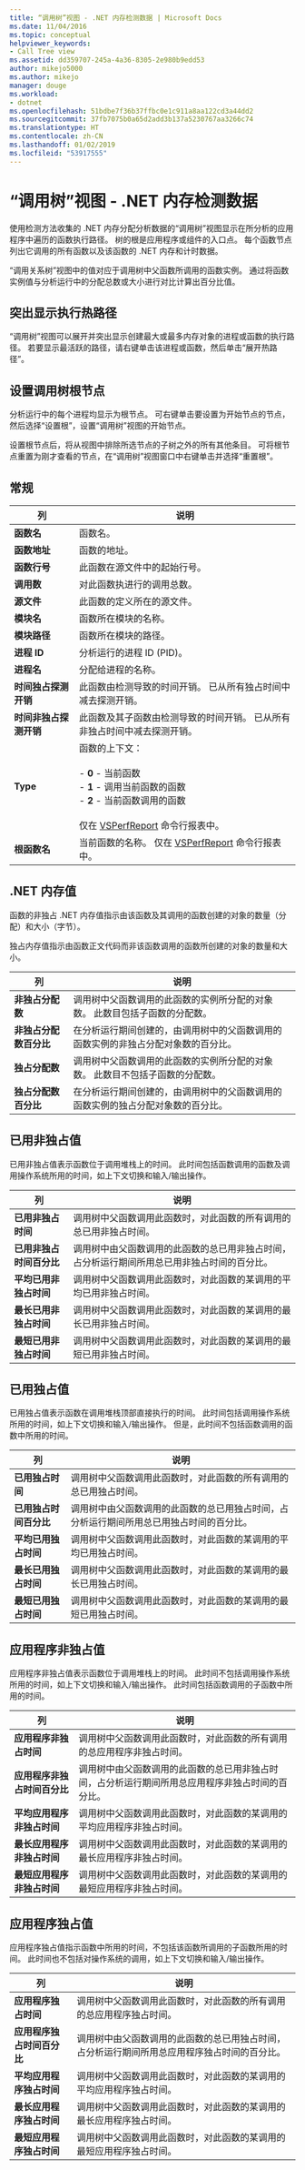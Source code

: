 ```yaml
---
title: “调用树”视图 - .NET 内存检测数据 | Microsoft Docs
ms.date: 11/04/2016
ms.topic: conceptual
helpviewer_keywords:
- Call Tree view
ms.assetid: dd359707-245a-4a36-8305-2e980b9edd53
author: mikejo5000
ms.author: mikejo
manager: douge
ms.workload:
- dotnet
ms.openlocfilehash: 51bdbe7f36b37ffbc0e1c911a8aa122cd3a44dd2
ms.sourcegitcommit: 37fb7075b0a65d2add3b137a5230767aa3266c74
ms.translationtype: HT
ms.contentlocale: zh-CN
ms.lasthandoff: 01/02/2019
ms.locfileid: "53917555"
---
```

# <a name="call-tree-view---net-memory-instrumentation-data"></a>“调用树”视图 - .NET 内存检测数据
使用检测方法收集的 .NET 内存分配分析数据的“调用树”视图显示在所分析的应用程序中遍历的函数执行路径。 树的根是应用程序或组件的入口点。 每个函数节点列出它调用的所有函数以及该函数的 .NET 内存和计时数据。  
  
 “调用关系树”视图中的值对应于调用树中父函数所调用的函数实例。 通过将函数实例值与分析运行中的分配总数或大小进行对比计算出百分比值。  
  
## <a name="highlight-the-execution-hot-path"></a>突出显示执行热路径  
 “调用树”视图可以展开并突出显示创建最大或最多内存对象的进程或函数的执行路径。 若要显示最活跃的路径，请右键单击该进程或函数，然后单击“展开热路径”。  
  
## <a name="set-the-call-tree-root-node"></a>设置调用树根节点  
 分析运行中的每个进程均显示为根节点。 可右键单击要设置为开始节点的节点，然后选择“设置根”，设置“调用树”视图的开始节点。  
  
 设置根节点后，将从视图中排除所选节点的子树之外的所有其他条目。 可将根节点重置为刚才查看的节点，在“调用树”视图窗口中右键单击并选择“重置根”。  
  
## <a name="general"></a>常规  
  
|列|说明|  
|------------|-----------------|  
|**函数名**|函数名。|  
|**函数地址**|函数的地址。|  
|**函数行号**|此函数在源文件中的起始行号。|  
|**调用数**|对此函数执进行的调用总数。|  
|**源文件**|此函数的定义所在的源文件。|  
|**模块名**|函数所在模块的名称。|  
|**模块路径**|函数所在模块的路径。|  
|**进程 ID**|分析运行的进程 ID (PID)。|  
|**进程名**|分配给进程的名称。|  
|**时间独占探测开销**|此函数由检测导致的时间开销。 已从所有独占时间中减去探测开销。|  
|**时间非独占探测开销**|此函数及其子函数由检测导致的时间开销。 已从所有非独占时间中减去探测开销。|  
|**Type**|函数的上下文：<br /><br /> -   **0** - 当前函数<br />-   **1** - 调用当前函数的函数<br />-   **2** - 当前函数调用的函数<br /><br /> 仅在 [VSPerfReport](../profiling/vsperfreport.md) 命令行报表中。|  
|**根函数名**|当前函数的名称。 仅在 [VSPerfReport](../profiling/vsperfreport.md) 命令行报表中。|  
  
## <a name="net-memory-values"></a>.NET 内存值  
 函数的非独占 .NET 内存值指示由该函数及其调用的函数创建的对象的数量（分配）和大小（字节）。  
  
 独占内存值指示由函数正文代码而非该函数调用的函数所创建的对象的数量和大小。  
  
|列|说明|  
|------------|-----------------|  
|**非独占分配数**|调用树中父函数调用的此函数的实例所分配的对象数。 此数目包括子函数的分配数。|  
|**非独占分配数百分比**|在分析运行期间创建的，由调用树中的父函数调用的函数实例的非独占分配对象数的百分比。|  
|**独占分配数**|调用树中父函数调用的此函数的实例所分配的对象数。 此数目不包括子函数的分配数。|  
|**独占分配数百分比**|在分析运行期间创建的，由调用树中的父函数调用的函数实例的独占分配对象数的百分比。|  
  
## <a name="elapsed-inclusive-values"></a>已用非独占值  
 已用非独占值表示函数位于调用堆栈上的时间。 此时间包括函数调用的函数及调用操作系统所用的时间，如上下文切换和输入/输出操作。  
  
|列|说明|  
|------------|-----------------|  
|**已用非独占时间**|调用树中父函数调用此函数时，对此函数的所有调用的总已用非独占时间。|  
|**已用非独占时间百分比**|调用树中由父函数调用的此函数的总已用非独占时间，占分析运行期间所用总已用非独占时间的百分比。|  
|**平均已用非独占时间**|调用树中父函数调用此函数时，对此函数的某调用的平均已用非独占时间。|  
|**最长已用非独占时间**|调用树中父函数调用此函数时，对此函数的某调用的最长已用非独占时间。|  
|**最短已用非独占时间**|调用树中父函数调用此函数时，对此函数的某调用的最短已用非独占时间。|  
  
## <a name="elapsed-exclusive-values"></a>已用独占值  
 已用独占值表示函数在调用堆栈顶部直接执行的时间。 此时间包括调用操作系统所用的时间，如上下文切换和输入/输出操作。 但是，此时间不包括函数调用的函数中所用的时间。  
  
|列|说明|  
|------------|-----------------|  
|**已用独占时间**|调用树中父函数调用此函数时，对此函数的所有调用的总已用独占时间。|  
|**已用独占时间百分比**|调用树中由父函数调用的此函数的总已用独占时间，占分析运行期间所用总已用独占时间的百分比。|  
|**平均已用独占时间**|调用树中父函数调用此函数时，对此函数的某调用的平均已用独占时间。|  
|**最长已用独占时间**|调用树中父函数调用此函数时，对此函数的某调用的最长已用独占时间。|  
|**最短已用独占时间**|调用树中父函数调用此函数时，对此函数的某调用的最短已用独占时间。|  
  
## <a name="application-inclusive-values"></a>应用程序非独占值  
 应用程序非独占值表示函数位于调用堆栈上的时间。 此时间不包括调用操作系统所用的时间，如上下文切换和输入/输出操作。 此时间包括函数调用的子函数中所用的时间。  
  
|列|说明|  
|------------|-----------------|  
|**应用程序非独占时间**|调用树中父函数调用此函数时，对此函数的所有调用的总应用程序非独占时间。|  
|**应用程序非独占时间百分比**|调用树中由父函数调用的此函数的总已用非独占时间，占分析运行期间所用总应用程序非独占时间的百分比。|  
|**平均应用程序非独占时间**|调用树中父函数调用此函数时，对此函数的某调用的平均应用程序非独占时间。|  
|**最长应用程序非独占时间**|调用树中父函数调用此函数时，对此函数的某调用的最长应用程序非独占时间。|  
|**最短应用程序非独占时间**|调用树中父函数调用此函数时，对此函数的某调用的最短应用程序非独占时间。|  
  
## <a name="application-exclusive-values"></a>应用程序独占值  
 应用程序独占值指示函数中所用的时间，不包括该函数所调用的子函数所用的时间。 此时间也不包括对操作系统的调用，如上下文切换和输入/输出操作。  
  
|列|说明|  
|------------|-----------------|  
|**应用程序独占时间**|调用树中父函数调用此函数时，对此函数的所有调用的总应用程序独占时间。|  
|**应用程序独占时间百分比**|调用树中由父函数调用的此函数的总已用独占时间，占分析运行期间所用总应用程序独占时间的百分比。|  
|**平均应用程序独占时间**|调用树中父函数调用此函数时，对此函数的某调用的平均应用程序独占时间。|  
|**最长应用程序独占时间**|调用树中父函数调用此函数时，对此函数的某调用的最长应用程序独占时间。|  
|**最短应用程序独占时间**|调用树中父函数调用此函数时，对此函数的某调用的最短应用程序独占时间。|